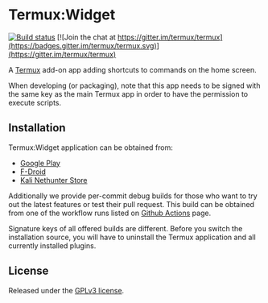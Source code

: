 # Termux:Widget

[![Build status](https://github.com/termux/termux-widget/workflows/Build/badge.svg)](https://github.com/termux/termux-widget/actions)
[![Join the chat at https://gitter.im/termux/termux](https://badges.gitter.im/termux/termux.svg)](https://gitter.im/termux/termux)

A [Termux](https://termux.com) add-on app adding shortcuts to commands on the
home screen.

When developing (or packaging), note that this app needs to be signed with the
same key as the main Termux app in order to have the permission to execute scripts.

## Installation

Termux:Widget application can be obtained from:

- [Google Play](https://play.google.com/store/apps/details?id=com.termux.widget)
- [F-Droid](https://f-droid.org/en/packages/com.termux.widget/)
- [Kali Nethunter Store](https://store.nethunter.com/en/packages/com.termux.widget/)

Additionally we provide per-commit debug builds for those who want to try
out the latest features or test their pull request. This build can be obtained
from one of the workflow runs listed on [Github Actions](https://github.com/termux/termux-widget/actions)
page.

Signature keys of all offered builds are different. Before you switch the
installation source, you will have to uninstall the Termux application and
all currently installed plugins.

## License

Released under the [GPLv3 license](https://www.gnu.org/licenses/gpl-3.0.html).
